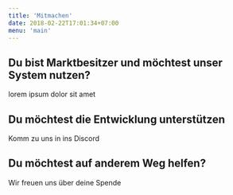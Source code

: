 ```yaml
---
title: 'Mitmachen'
date: 2018-02-22T17:01:34+07:00
menu: 'main'
---
```


## Du bist Marktbesitzer und möchtest unser System nutzen?
lorem ipsum dolor sit amet
## Du möchtest die Entwicklung unterstützen
Komm zu uns in ins Discord
## Du möchtest auf anderem Weg helfen?
Wir freuen uns über deine Spende
